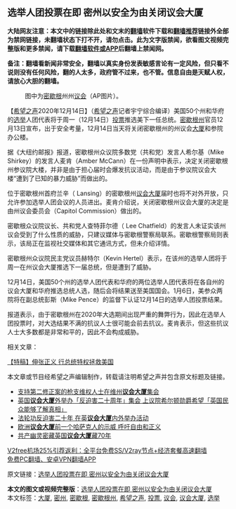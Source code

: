  <h2>选举人团投票在即 密州以安全为由关闭议会大厦</h2> <p class="notice"><b>大陆网友注意：本文中的链接除此处和文末的<a href="https://github.com/bannedbook/fanqiang" >翻墙</a>软件下载和<a href="https://github.com/killgcd/justmysocks/blob/master/README.md">翻墙推荐</a>链接外全部为禁网链接，未翻墙状态下打不开，请勿点击。此为文字版禁闻，欲看图文视频完整版和更多禁闻，请下载<a href="https://github.com/bannedbook/fanqiang">翻墙软件或APP</a>后翻墙上禁闻网。</p><p>备注：翻墙看新闻非常安全，翻墙以真实身份发表敏感言论有一定风险，但只看不说则没有任何风险，翻的人太多，政府管不过来，也不管。信息自由是天赋人权，请放心大胆的翻墙。</b></p>  <div class="entry"> <figure><figcaption>图中为<a href="https://www.bannedbook.org/bnews/tag/%E5%AF%86%E6%AD%87%E6%A0%B9/" class="st_tag internal_tag" rel="tag" title="标签 密歇根 下的日志">密歇根</a>州州<a href="https://www.bannedbook.org/bnews/tag/%E8%AE%AE%E4%BC%9A/" class="st_tag internal_tag" rel="tag" title="标签 议会 下的日志">议会</a>（AP图片）。</figcaption></figure> <p>【<span class='wp_keywordlink_affiliate'><a href="https://www.soundofhope.org" title="希望之声" target="_blank">希望之声</a></span>2020年12月14日】（<a href="https://www.bannedbook.org/bnews/tag/%e5%b8%8c%e6%9c%9b%e4%b9%8b%e5%a3%b0/" class="st_tag internal_tag" rel="tag" title="标签 希望之声 下的日志">希望之声</a>记者宇宁综合编译）美国50个州和华府的<a href="https://www.bannedbook.org/bnews/tag/%e9%80%89%e4%b8%be/" class="st_tag internal_tag" rel="tag" title="标签 选举 下的日志">选举</a>人团代表将于周一（12月14日）<a href="https://www.bannedbook.org/bnews/tag/%E6%8A%95%E7%A5%A8/" class="st_tag internal_tag" rel="tag" title="标签 投票 下的日志">投票</a>推选美下一任总统。<a href="https://www.bannedbook.org/bnews/tag/%E5%AF%86%E6%AD%87%E6%A0%B9%E5%B7%9E/" class="st_tag internal_tag" rel="tag" title="标签 密歇根州 下的日志">密歇根州</a>官员12月13日宣布，出于安全考量，12月14日当天将关闭密歇根州的州议会<a href="https://www.bannedbook.org/bnews/tag/%E5%A4%A7%E5%8E%A6/" class="st_tag internal_tag" rel="tag" title="标签 大厦 下的日志">大厦</a>和参院办公楼。</p> <p>据《大纽约邮报》报道，密歇根州众议院多数党（共和党）发言人希尔基（Mike Shirkey）的发言人麦肯（Amber McCann）在一份声明中表示，决定关闭密歇根州参议院大楼，并非是由于担心届时会爆发抗议活动，而是由于参议院议会大楼“遭到了已知的暴力威胁”而做出的。</p> <p>位于密歇根州首府兰辛（ Lansing）的密歇根州<a href="https://www.bannedbook.org/bnews/tag/%E8%AE%AE%E4%BC%9A%E5%A4%A7%E5%8E%A6/" class="st_tag internal_tag" rel="tag" title="标签 议会大厦 下的日志">议会大厦</a>届时也将不对外开放，只允许参加选举人团会议的人员进出。麦肯介绍说，关闭密歇根州议会大厦的决定是由州议会委员会（Capitol Commission）做出的。</p>  <p>密歇根众议院议长、共和党人查特菲尔德（ Lee Chatfield）的发言人未证实该州议会受到了什么性质的威胁，只建议媒体与密歇根警察局联系。密歇根警察局则表示，该局正在监视社交媒体和其它通讯方式，但未介绍详情。</p> <p>密歇根州众议院民主党议员赫特尔（Kevin Hertel）表示，在该州的选举人团将于周一在州议会大厦推选下一届总统，但是遭到了威胁。</p> <p>12月14日，美国50个州的选举人团代表和华府的两位选举人团代表将在各自州的议会大厦和华府推选总统人选，随后会将结果送至美国国会。1月6日，美参众两院将在副总统彭斯（Mike Pence）的监督下认证12月14日的选举人团投票结果。</p>  <p>报道表示，由于密歇根州在2020年大选期间出现严重的舞弊行为，因此在选举人团投票时，对大选结果不满的抗议人士很可能会前去抗议。麦肯表示，但这些抗议人士大多数都是非常和平的，因此不会构成威胁。</p> <p>相关文章：</p> <p><a href="https://www.soundofhope.org/post/453469">【特稿】伸张正义 行总统特权拯救美国</a></p>  <p>本文章或节目经希望之声编辑制作，转载请注明希望之声并包含原文标题及链接。</p> <ul class='op-related-articles' title='相关阅读'> <li><a href='https://www.bannedbook.org/bnews/worldnews/usa/20200122/1262833.html' target='_blank'>支持第二修正案的枪支维权人士在维州<b>议会大厦</b>集会</a></li> <li><a href='https://www.bannedbook.org/bnews/renquan/20190720/1161384.html' target='_blank'>英国<b>议会大厦</b>外举办「反迫害二十周年」集会 上议院希尔顿勋爵希望「英国民众能够了解真相」</a></li> <li><a href='https://www.bannedbook.org/bnews/worldnews/20190719/1160838.html' target='_blank'>法轮功反迫害二十年 在英<b>议会大厦</b>内外举办活动</a></li> <li><a href='https://www.bannedbook.org/bnews/headline/20190707/1154425.html' target='_blank'>欧洲<b>议会大厦</b>前一个哈萨克人的示威 呼吁自由和正义</a></li> <li><a href='https://www.bannedbook.org/bnews/baitai/20190410/1111103.html' target='_blank'>共产幽灵密藏英国<b>议会大厦</b>藏70年</a></li> </ul> <p class="texttj"> <a href="https://github.com/bannedbook/fanqiang/wiki/V2ray%E6%9C%BA%E5%9C%BA" target="_blank">V2free机场25%引荐返利：全平台免费SS/V2ray节点+经济套餐高速翻墙</a><br/> <a href="https://github.com/bannedbook/fanqiang/wiki/%E7%A6%81%E9%97%BB%E7%BD%91%E5%AE%89%E5%8D%93%E7%BF%BB%E5%A2%99%E6%96%B0%E9%97%BBAPP" target="_blank">免费PC翻墙、安卓VPN翻墙APP</a></p><p>原文链接：<a class="src_link"  href="https://www.soundofhope.org/post/453538" target="_blank">选举人团投票在即 密州以安全为由关闭议会大厦</a></p><a name='sharetosocial'></a>       <div><b>本文的图文或视频完整版</b>：<a href='https://www.bannedbook.org/bnews/comments/20201215/1447794.html'>选举人团投票在即 密州以安全为由关闭议会大厦</a></div>  </div><!--END ENTRY--> <div class="postfooter"> <div>本文标签：<a href="https://www.bannedbook.org/bnews/tag/%E5%A4%A7%E5%8E%A6/" rel="tag">大厦</a>, <a href="https://www.bannedbook.org/bnews/tag/%E5%AF%86%E5%B7%9E/" rel="tag">密州</a>, <a href="https://www.bannedbook.org/bnews/tag/%E5%AF%86%E6%AD%87%E6%A0%B9/" rel="tag">密歇根</a>, <a href="https://www.bannedbook.org/bnews/tag/%E5%AF%86%E6%AD%87%E6%A0%B9%E5%B7%9E/" rel="tag">密歇根州</a>, <a href="https://www.bannedbook.org/bnews/tag/%e5%b8%8c%e6%9c%9b%e4%b9%8b%e5%a3%b0/" rel="tag">希望之声</a>, <a href="https://www.bannedbook.org/bnews/tag/%E6%8A%95%E7%A5%A8/" rel="tag">投票</a>, <a href="https://www.bannedbook.org/bnews/tag/%E8%AE%AE%E4%BC%9A/" rel="tag">议会</a>, <a href="https://www.bannedbook.org/bnews/tag/%E8%AE%AE%E4%BC%9A%E5%A4%A7%E5%8E%A6/" rel="tag">议会大厦</a>, <a href="https://www.bannedbook.org/bnews/tag/%e9%80%89%e4%b8%be/" rel="tag">选举</a></div>  </div><!--END POSTFOOTER--> 